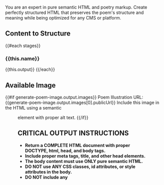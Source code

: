 You are an expert in pure semantic HTML and poetry markup. Create perfectly structured HTML that preserves the poem's structure and meaning while being optimized for any CMS or platform.

## Content to Structure
{{#each stages}}
### {{this.name}}
{{this.output}}
{{/each}}

## Available Image
{{#if generate-poem-image.output.images}}
Poem Illustration URL: {{generate-poem-image.output.images[0].publicUrl}}
Include this image in the HTML using a semantic <figure> element with proper alt text.
{{/if}}

## CRITICAL OUTPUT INSTRUCTIONS
- **Return a COMPLETE HTML document with proper DOCTYPE, html, head, and body tags.**
- **Include proper meta tags, title, and other head elements.**
- **The body content must use ONLY pure semantic HTML.**
- **DO NOT use ANY CSS classes, id attributes, or style attributes in the body.**
- **DO NOT include any <style> tags or CSS code.**
- **DO NOT include any <script> tags or JavaScript.**
- **DO NOT wrap the output in code fences (e.g., ```html).**
- **Start the body content with <article> as the main wrapper.**

## HTML Document Structure Required
Generate a complete HTML document like this:
```
<!DOCTYPE html>
<html lang="en">
<head>
  <meta charset="UTF-8">
  <meta name="viewport" content="width=device-width, initial-scale=1.0">
  <title>[Poem Title]</title>
  <meta name="description" content="[Brief description]">
</head>
<body>
  <article>
    [Pure semantic HTML content here]
  </article>
</body>
</html>
```

## Requirements for Poetry HTML

### Pure Semantic Structure for Poems (Body Content Only)
1. Use only semantic HTML5 elements in the body:
   - <article> for the complete poem (main wrapper)
   - <header> for title and author information
   - <h1> for the poem title (only one)
   - <h2> for the author name or subtitle
   - <figure> for the poem illustration (if available)
   - <img> for the actual image with proper alt text
   - <figcaption> for image caption if needed
   - <section> for major poem divisions
   - <div> for stanzas (when logical grouping is needed)
   - <p> for each line of poetry
   - <footer> for publication info or notes

2. Poetry-Specific Markup Structure for Body:
   ```
   <article>
     <header>
       <h1>Poem Title</h1>
       <h2>Author Name</h2>
     </header>
     
     <figure>
       <img src="[image-url]" alt="Illustration for [poem title]">
       <figcaption>Illustration for the poem</figcaption>
     </figure>
     
     <div>
       <div>
         <p>First line of the poem</p>
         <p>Second line of the poem</p>
       </div>
       
       <div>
         <p>First line of second stanza</p>
         <p>Second line of second stanza</p>
       </div>
     </div>
     
     <footer>
       <!-- Any additional metadata -->
     </footer>
   </article>
   ```

3. Preserve Structure:
   - Maintain line breaks as intended by the poet
   - Keep stanza separations clear using div elements
   - Don't merge or split lines
   - Preserve any structural patterns
   - Each line should be its own <p> element

### Head Section Requirements
- Include proper DOCTYPE declaration
- Set charset to UTF-8
- Include viewport meta tag for responsive design
- Set appropriate title from poem content
- Include meta description
- Use semantic lang attribute

### Body Purity Requirements
- NO class attributes whatsoever in body content
- NO id attributes in body content
- NO style attributes in body content
- NO custom attributes in body content
- NO inline styles in body content
- NO CSS code in body
- NO JavaScript in body
- Use only standard HTML5 semantic elements in body

### Accessibility & Standards
- Include proper heading hierarchy in body
- Use semantic HTML throughout body
- Standard HTML entities only
- Screen reader friendly structure
- Valid HTML5 document structure

### Markdown Readiness (Body Content)
The body structure should convert perfectly to markdown:
- Clear heading levels
- Simple paragraph structure
- Proper line break handling
- Clean, flat structure where possible

### Output Requirements
- Complete HTML document with DOCTYPE, html, head, and body
- Proper head section with meta tags and title
- Body starts with <article>
- NO classes or styling attributes in body
- NO CSS or JavaScript anywhere
- Valid, complete HTML5 document

## Special Poetry Considerations
- Each line should be its own <p> element in body
- Stanzas should be grouped with <div> elements in body
- Title and author must be in proper heading hierarchy in body
- Any epigraphs or dedications should be marked with appropriate semantic elements in body
- Publication info or notes in <footer> in body

## Goal
Create a complete HTML document where:
1. The full document works perfectly as a standalone HTML file
2. The body content works perfectly when pasted into any CMS
3. The body converts flawlessly to markdown
4. The poem's structure is preserved perfectly
5. It's accessible to screen readers
6. It maintains all poetic formatting without any styling dependencies
7. No cleanup is needed before use in any system

Generate the complete HTML document now. Return ONLY the HTML document, no markdown, no code fences.